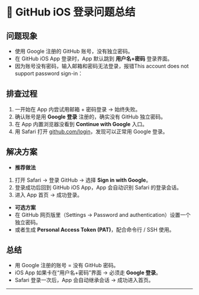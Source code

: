 # 📱 GitHub iOS 登录问题总结

## 问题现象
- 使用 Google 注册的 GitHub 账号，没有独立密码。
- 在 GitHub iOS App 登录时，App 默认跳到 **用户名+密码** 登录界面。
- 因为账号没有密码，输入邮箱和密码无法登录，报错This account does not support password sign-in：
## 排查过程
1. 一开始在 App 内尝试用邮箱 + 密码登录 → 始终失败。
2. 确认账号是用 **Google 登录** 注册的，确实没有 GitHub 独立密码。
3. 在 App 内置浏览器没看到 **Continue with Google** 入口。
4. 用 Safari 打开 [github.com/login](https://github.com/login)，发现可以正常用 Google 登录。

## 解决方案
- **推荐做法**  
1. 打开 Safari → 登录 GitHub → 选择 **Sign in with Google**。  
2. 登录成功后回到 GitHub iOS App，App 会自动识别 Safari 的登录会话。  
3. 进入 App 首页 → 成功登录。

- **可选方案**  
- 在 GitHub 网页版里（Settings → Password and authentication）设置一个独立密码。  
- 或者生成 **Personal Access Token (PAT)**，配合命令行 / SSH 使用。

## 总结
- 用 Google 注册的账号 = 没有 GitHub 密码。  
- iOS App 如果卡在“用户名+密码”界面 → 必须走 **Google 登录**。  
- Safari 登录一次后，App 会自动继承会话 → 成功进入首页。

---
